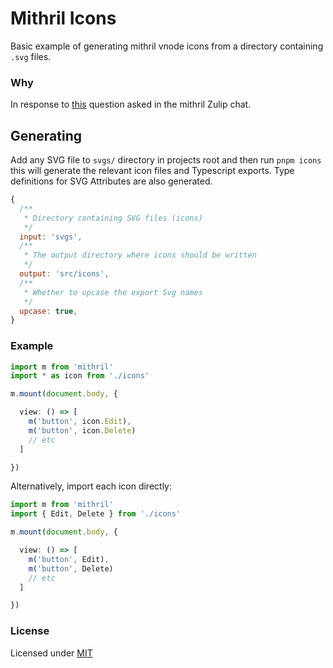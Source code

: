 # Mithril Icons

Basic example of generating mithril vnode icons from a directory containing `.svg` files.

### Why

In response to [this](https://mithril.zulipchat.com/#narrow/stream/324076-general/topic/general/near/297833820) question asked in the mithril Zulip chat.

## Generating

Add any SVG file to `svgs/` directory in projects root and then run `pnpm icons` this will generate the relevant icon files and Typescript exports. Type definitions for SVG Attributes are also generated.

```js
{
  /**
   * Directory containing SVG files (icons)
   */
  input: 'svgs',
  /**
   * The output directory where icons should be written
   */
  output: 'src/icons',
  /**
   * Whether to upcase the export Svg names
   */
  upcase: true,
}
```

### Example

```ts
import m from 'mithril'
import * as icon from './icons'

m.mount(document.body, {

  view: () => [
    m('button', icon.Edit),
    m('button', icon.Delete)
    // etc
  ]

})

```

Alternatively, import each icon directly:

```ts
import m from 'mithril'
import { Edit, Delete } from './icons'

m.mount(document.body, {

  view: () => [
    m('button', Edit),
    m('button', Delete)
    // etc
  ]

})

```

### License

Licensed under [MIT](#LICENSE)
